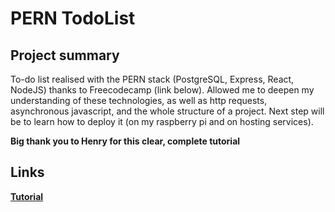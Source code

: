 # PERN TodoList

## Project summary

To-do list realised with the PERN stack (PostgreSQL, Express, React, NodeJS) thanks to Freecodecamp (link below).
Allowed me to deepen my understanding of these technologies, as well as http requests, asynchronous javascript, and the whole structure of a project.
Next step will be to learn how to deploy it (on my raspberry pi and on hosting services).

<strong> Big thank you to Henry for this clear, complete tutorial<strong/>


## Links
[Tutorial](https://www.youtube.com/watch?v=ldYcgPKEZC8)
